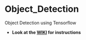 # Object_Detection
Object Detection using Tensorflow
* **Look at the [WIKI](https://github.com/aartighatkesar/Object_Detection/wiki) for instructions**


